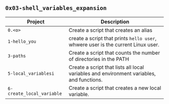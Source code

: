 ## `0x03-shell_variables_expansion`
| Project | Description |
|---------| -------------|
| `0.<o>` | Create a script that creates an alias |
| `1-hello_you` | create a script that prints `hello user`, whwere user is the current Linux user. |
| `3-paths` | Create a script that counts the number of directories in the PATH || `4-global_variables` | Create a script that lists environment variables. |
| `5-local_variablesi` | Create a script that lists all local variables and environment variables, and functions. |
| `6-create_local_variable` | Create a script that creates a new local variable. | 
